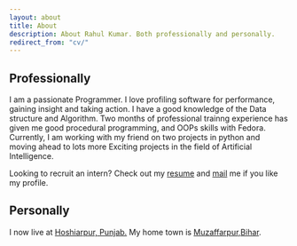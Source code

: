 ```yaml
---
layout: about
title: About
description: About Rahul Kumar. Both professionally and personally.
redirect_from: "cv/"
---
```

## Professionally

I am a  passionate Programmer. I love profiling software for performance, gaining insight and taking action. I have a good knowledge of the Data structure and Algorithm. Two months of professional trainng  experience has given me good procedural programming, and OOPs  skills with Fedora. Currently, I am working with my friend on two projects in python and moving ahead to lots more Exciting projects in the field of Artificial Intelligence.  

Looking to recruit an intern? Check out my [resume](/public/kk.pdf) and [mail](mailto:rahul10.pu@gmail.com) me if you like my profile.

## Personally

I now live at [Hoshiarpur, Punjab.](https://www.google.co.in/maps/@31.5184562,75.9681824,17z) My home town is [Muzaffarpur,Bihar](https://www.google.co.in/maps/@25.9775281,85.564177,21z).

